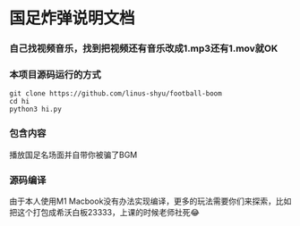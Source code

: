 # 国足炸弹说明文档
### 自己找视频音乐，找到把视频还有音乐改成1.mp3还有1.mov就OK
### 本项目源码运行的方式

```shell
git clone https://github.com/linus-shyu/football-boom
cd hi
python3 hi.py
```

### 包含内容

播放国足名场面并自带你被骗了BGM

### 源码编译

由于本人使用M1 Macbook没有办法实现编译，更多的玩法需要你们来探索，比如把这个打包成希沃白板23333，上课的时候老师社死😂


